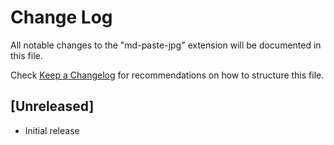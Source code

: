 # Change Log

All notable changes to the "md-paste-jpg" extension will be documented in this file.

Check [Keep a Changelog](http://keepachangelog.com/) for recommendations on how to structure this file.

## [Unreleased]

- Initial release